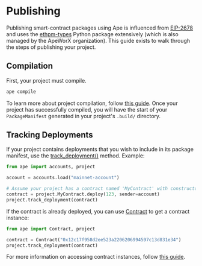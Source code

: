 # Publishing

Publishing smart-contract packages using Ape is influenced from [EIP-2678](https://eips.ethereum.org/EIPS/eip-2678) and uses the [ethpm-types](https://github.com/ApeWorX/ethpm-types) Python package extensively (which is also managed by the ApeWorX organization).
This guide exists to walk through the steps of publishing your project.

## Compilation

First, your project must compile.

```bash
ape compile
```

To learn more about project compilation, follow [this guide](./compile.html).
Once your project has successfully compiled, you will have the start of your `PackageManifest` generated in your project's `.build/` directory.

## Tracking Deployments

If your project contains deployments that you wish to include in its package manifest, use the [track_deployment()](../methoddocs/managers.html#ape.managers.project.manager.ProjectManager.track_deployment) method.
Example:

```python
from ape import accounts, project

account = accounts.load("mainnet-account")

# Assume your project has a contract named 'MyContract' with constructor that accepts argument '123'.
contract = project.MyContract.deploy(123, sender=account)
project.track_deployment(contract)
```

If the contract is already deployed, you can use [Contract](../methoddocs/ape.html#ape.Contract) to get a contract instance:

```python
from ape import Contract, project

contract = Contract("0x12c17f958d2ee523a2206206994597c13d831e34")
project.track_deployment(contract)
```

For more information on accessing contract instances, follow [this guide](./contracts.html).
